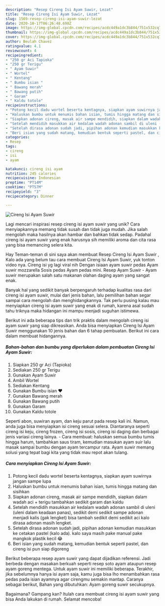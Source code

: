 ```yaml
---
description: "Resep Cireng Isi Ayam Suwir, Lezat"
title: "Resep Cireng Isi Ayam Suwir, Lezat"
slug: 1569-resep-cireng-isi-ayam-suwir-lezat
date: 2020-10-17T06:26:48.698Z
image: https://img-global.cpcdn.com/recipes/acdc449a1dc3b844/751x532cq70/cireng-isi-ayam-suwir-foto-resep-utama.jpg
thumbnail: https://img-global.cpcdn.com/recipes/acdc449a1dc3b844/751x532cq70/cireng-isi-ayam-suwir-foto-resep-utama.jpg
cover: https://img-global.cpcdn.com/recipes/acdc449a1dc3b844/751x532cq70/cireng-isi-ayam-suwir-foto-resep-utama.jpg
author: Beulah Chavez
ratingvalue: 4.1
reviewcount: 4
recipeingredient:
- "250 gr Aci Tapioka"
- "250 gr Terigu"
- " Ayam Suwir"
- " Wortel"
- " Kentang"
- " Bumbu isian "
- " Bawang merah"
- " Bawang putih"
- " Garam"
- " Kaldu totole"
recipeinstructions:
- "Potong kecil dadu wortel beserta kentagnya, siapkan ayam suwirnya jangan sampe lupa"
- "Haluskan bumbu untuk menumis bahan isian, tumis hingga matang dan sisihkan"
- "Siapkan adonan cireng, masak air sampe mendidih, siapkan dalam wadah aci + terigu tambahkan sedikit garam dan kaldu"
- "Setelah mendidih masukkan air kedalam wadah adonan sambil di uleni (uleni dalam keadaan panas), sedikit demi sedikit sampe adonan menjadi kalis (gak lengket) bisa tambah sedikit demi sedikit aci kalo dirasa adonan masih lengket."
- "Setelah dirasa adonan sudah jadi, pipihan adonan kemudian masukkan ke cetakan pastel (kalo ada). kalo saya masih pake manual pake mangkok plastik kecil 😂"
- "Beri isian yang sudah matang, kemudian bentuk seperti pastel, dan cireng isi pun siap digoreng"
categories:
- Resep
tags:
- cireng
- isi
- ayam

katakunci: cireng isi ayam 
nutrition: 245 calories
recipecuisine: Indonesian
preptime: "PT14M"
cooktime: "PT57M"
recipeyield: "3"
recipecategory: Dinner

---
```



![Cireng Isi Ayam Suwir](https://img-global.cpcdn.com/recipes/acdc449a1dc3b844/751x532cq70/cireng-isi-ayam-suwir-foto-resep-utama.jpg)

Lagi mencari inspirasi resep cireng isi ayam suwir yang unik? Cara menyiapkannya memang tidak susah dan tidak juga mudah. Jika salah mengolah maka hasilnya akan hambar dan bahkan tidak sedap. Padahal cireng isi ayam suwir yang enak harusnya sih memiliki aroma dan cita rasa yang bisa memancing selera kita.

Hay Teman-teman di sini saya akan membuat Resep Cireng Isi Ayam Suwir , Kalo ada yang belum tau cara membuat Cireng Isi Ayam Suwir, yuk tonton video nya. Cireng isi yg lagi viral nih Dengan isiaan ayam suwir pedas Ayam suwir mozzarella Sosis pedas Ayam pedas mini. Resep Ayam Suwir - Ayam suwir merupakan salah satu makanan olahan daging ayam yang sangat enak.

Banyak hal yang sedikit banyak berpengaruh terhadap kualitas rasa dari cireng isi ayam suwir, mulai dari jenis bahan, lalu pemilihan bahan segar sampai cara mengolah dan menghidangkannya. Tak perlu pusing kalau mau menyiapkan cireng isi ayam suwir yang enak di rumah, karena asal sudah tahu triknya maka hidangan ini mampu menjadi suguhan istimewa.


Berikut ini ada beberapa tips dan trik praktis dalam mengolah cireng isi ayam suwir yang siap dikreasikan. Anda bisa menyiapkan Cireng Isi Ayam Suwir menggunakan 10 jenis bahan dan 6 tahap pembuatan. Berikut ini cara dalam membuat hidangannya.

<!--inarticleads1-->

##### Bahan-bahan dan bumbu yang diperlukan dalam pembuatan Cireng Isi Ayam Suwir:

1. Siapkan 250 gr Aci (Tapioka)
1. Sediakan 250 gr Terigu
1. Gunakan  Ayam Suwir
1. Ambil  Wortel
1. Sediakan  Kentang
1. Gunakan  Bumbu isian ❤
1. Gunakan  Bawang merah
1. Gunakan  Bawang putih
1. Gunakan  Garam
1. Gunakan  Kaldu totole


Seperti abon, suwiran ayam, dan keju parut pada resep kali ini. Namun, anda juga bisa menyiapkan isi cireng sesuai selera. Diantaranya seperti cireng isi keju, cireng frozen, cireng isi sosis, cireng isi daging dan berbagai jenis variasi cireng lainya. - Cara membuat: haluskan semua bumbu tumis hingga harum, tambahkan saus tiram, kemudian masukan ayam suir lalu masak sampai bumbu dengan ayam tercampur rata. Ayam suwir memang solusi yang tepat bagi kita yang tidak mau repot akan tulang. 

<!--inarticleads2-->

##### Cara menyiapkan Cireng Isi Ayam Suwir:

1. Potong kecil dadu wortel beserta kentagnya, siapkan ayam suwirnya jangan sampe lupa
1. Haluskan bumbu untuk menumis bahan isian, tumis hingga matang dan sisihkan
1. Siapkan adonan cireng, masak air sampe mendidih, siapkan dalam wadah aci + terigu tambahkan sedikit garam dan kaldu
1. Setelah mendidih masukkan air kedalam wadah adonan sambil di uleni (uleni dalam keadaan panas), sedikit demi sedikit sampe adonan menjadi kalis (gak lengket) bisa tambah sedikit demi sedikit aci kalo dirasa adonan masih lengket.
1. Setelah dirasa adonan sudah jadi, pipihan adonan kemudian masukkan ke cetakan pastel (kalo ada). kalo saya masih pake manual pake mangkok plastik kecil 😂
1. Beri isian yang sudah matang, kemudian bentuk seperti pastel, dan cireng isi pun siap digoreng


Berikut beberapa resep ayam suwir yang dapat dijadikan referensi. Jadi berbeda dengan masakan berkuah seperti resep soto ayam ataupun resep ayam goreng mentega. Untuk ayam suwir ini memiliki beberapa. Terakhir, jika sebelumnya hanya isi ayam saja, kamu juga bisa lho menambahkan rasa pedas pada isian ayamnya agar cirengmu semakin mantap. Caranya sebagai berikut, Bahan yang dibutuhkan: Ayam goreng suwir secukupnya. 

Bagaimana? Gampang kan? Itulah cara membuat cireng isi ayam suwir yang bisa Anda lakukan di rumah. Selamat mencoba!
